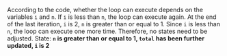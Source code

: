 According to the code, whether the loop can execute depends on the variables `i` and `n`. If `i` is less than `n`, the loop can execute again. At the end of the last iteration, `i` is 2, `n` is greater than or equal to 1. Since `i` is less than `n`, the loop can execute one more time. Therefore, no states need to be adjusted.
State: **`n` is greater than or equal to 1, `total` has been further updated, `i` is 2**